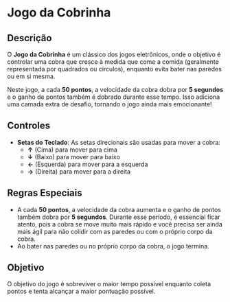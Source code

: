 # Jogo da Cobrinha

## Descrição

O **Jogo da Cobrinha** é um clássico dos jogos eletrônicos, onde o objetivo é controlar uma cobra que cresce à medida que come a comida (geralmente representada por quadrados ou círculos), enquanto evita bater nas paredes ou em si mesma.

Neste jogo, a cada **50 pontos**, a velocidade da cobra dobra por **5 segundos** e o ganho de pontos também é dobrado durante esse tempo. Isso adiciona uma camada extra de desafio, tornando o jogo ainda mais emocionante!

## Controles

- **Setas do Teclado**: As setas direcionais são usadas para mover a cobra:
  - **↑** (Cima) para mover para cima
  - **↓** (Baixo) para mover para baixo
  - **←** (Esquerda) para mover para a esquerda
  - **→** (Direita) para mover para a direita

## Regras Especiais

- A cada **50 pontos**, a velocidade da cobra aumenta e o ganho de pontos também dobra por **5 segundos**. Durante esse período, é essencial ficar atento, pois a cobra se move muito mais rápido e você precisa ser ainda mais ágil para não colidir com as paredes ou com o próprio corpo da cobra.
- Ao bater nas paredes ou no próprio corpo da cobra, o jogo termina.

## Objetivo

O objetivo do jogo é sobreviver o maior tempo possível enquanto coleta pontos e tenta alcançar a maior pontuação possível.
